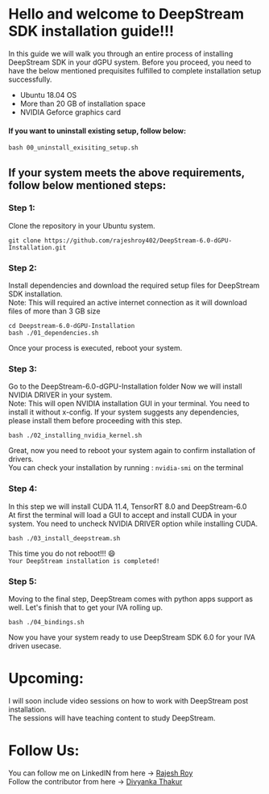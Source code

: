 # Hello and welcome to DeepStream SDK installation guide!!!

In this guide we will walk you through an entire process of installing DeepStream SDK in your dGPU system. Before you proceed, you need to have the below mentioned prequisites fulfilled to complete installation setup successfully.

* Ubuntu 18.04 OS
* More than 20 GB of installation space
* NVIDIA Geforce graphics card

#### If you want to uninstall existing setup, follow below:
```
bash 00_uninstall_exisiting_setup.sh
```

## If your system meets the above requirements, follow below mentioned steps:
### Step 1:
Clone the repository in your Ubuntu system.

```
git clone https://github.com/rajeshroy402/DeepStream-6.0-dGPU-Installation.git
```

### Step 2:
Install dependencies and download the required setup files for DeepStream SDK installation. <br />
Note: This will required an active internet connection as it will download files of more than 3 GB size

```
cd Deepstream-6.0-dGPU-Installation
bash ./01_dependencies.sh
```
Once your process is executed, reboot your system.

### Step 3:
Go to the DeepStream-6.0-dGPU-Installation folder
Now we will install NVIDIA DRIVER in your system. <br/>
Note: This will open NVIDIA installation GUI in your terminal. You need to install it without x-config. If your system suggests any dependencies, please install them before proceeding with this step.

```
bash ./02_installing_nvidia_kernel.sh
```
Great, now you need to reboot your system again to confirm installation of drivers. <br/>
You can check your installation by running :  `nvidia-smi` on the terminal

### Step 4:
In this step we will install CUDA 11.4, TensorRT 8.0 and DeepStream-6.0 <br/>
At first the terminal will load a GUI to accept and install CUDA in your system. You need to uncheck NVIDIA DRIVER option while installing CUDA.

```
bash ./03_install_deepstream.sh
```
This time you do not reboot!!! 😄 <br/>
`Your DeepStream installation is completed!`


### Step 5:
Moving to the final step, DeepStream comes with python apps support as well. Let's finish that to get your IVA rolling up.

```
bash ./04_bindings.sh
```
Now you have your system ready to use DeepStream SDK 6.0 for your IVA driven usecase.

# Upcoming:
I will soon include video sessions on how to work with DeepStream post installation. <br/>
The sessions will have teaching content to study DeepStream.

# Follow Us:

You can follow me on LinkedIN from here -> <a href="https://linkedin.com/IN/rajeshroy402">Rajesh Roy</a> <br/>
Follow the contributor from here -> <a href="https://www.linkedin.com/in/divyanka-thakur-366aa5194/">Divyanka Thakur</a>
